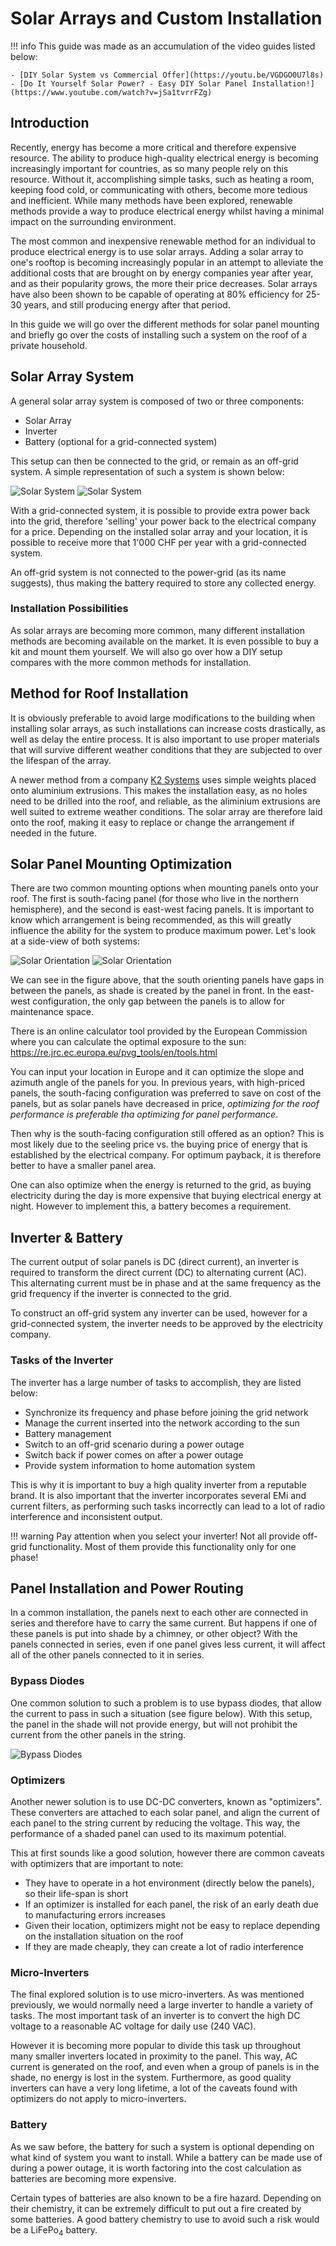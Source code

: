 # Solar Arrays and Custom Installation

!!! info
    This guide was made as an accumulation of the video guides listed below:

    - [DIY Solar System vs Commercial Offer](https://youtu.be/VGDGO0U7l8s)
    - [Do It Yourself Solar Power? - Easy DIY Solar Panel Installation!](https://www.youtube.com/watch?v=jSa1tvrrFZg)

## Introduction
Recently, energy has become a more critical and therefore expensive resource. The ability to produce high-quality electrical energy is becoming increasingly important for countries, as so many people rely on this resource. Without it, accomplishing simple tasks, such as heating a room, keeping food cold, or communicating with others, become more tedious and inefficient. While many methods have been explored, renewable methods provide a way to produce electrical energy whilst having a minimal impact on the surrounding environment.

The most common and inexpensive renewable method for an individual to produce electrical energy is to use solar arrays. Adding a solar array to one's rooftop is becoming increasingly popular in an attempt to alleviate the additional costs that are brought on by energy companies year after year, and as their popularity grows, the more their price decreases. Solar arrays have also been shown to be capable of operating at 80% efficiency for 25-30 years, and still producing energy after that period.

In this guide we will go over the different methods for solar panel mounting and briefly go over the costs of installing such a system on the roof of a private household.

## Solar Array System
A general solar array system is composed of two or three components:

- Solar Array
- Inverter
- Battery (optional for a grid-connected system)

This setup can then be connected to the grid, or remain as an off-grid system. A simple representation of such a system is shown below:

![Solar System](../img/solar_system_light.svg#only-light)
![Solar System](../img/solar_system_dark.svg#only-dark)

With a grid-connected system, it is possible to provide extra power back into the grid, therefore 'selling' your power back to the electrical company for a price. Depending on the installed solar array and your location, it is possible to receive more that 1'000 CHF per year with a grid-connected system.

An off-grid system is not connected to the power-grid (as its name suggests), thus making the battery required to store any collected energy.

### Installation Possibilities
As solar arrays are becoming more common, many different installation methods are becoming available on the market. It is even possible to buy a kit and mount them yourself. We will also go over how a DIY setup compares with the more common methods for installation.

## Method for Roof Installation
It is obviously preferable to avoid large modifications to the building when installing solar arrays, as such installations can increase costs drastically, as well as delay the entire process. It is also important to use proper materials that will survive different weather conditions that they are subjected to over the lifespan of the array.

A newer method from a company [K2 Systems](https://legacy.k2-systems.com/en/products) uses simple weights placed onto aluminium extrusions. This makes the installation easy, as no holes need to be drilled into the roof, and reliable, as the aliminium extrusions are well suited to extreme weather conditions. The solar array are therefore laid onto the roof, making it easy to replace or change the arrangement if needed in the future.

## Solar Panel Mounting Optimization
There are two common mounting options when mounting panels onto your roof. The first is south-facing panel (for those who live in the northern hemisphere), and the second is east-west facing panels. It is important to know which arrangement is being recommended, as this will greatly influence the ability for the system to produce maximum power. Let's look at a side-view of both systems:

![Solar Orientation](../img/solar_layout_light.svg#only-light)
![Solar Orientation](../img/solar_layout_dark.svg#only-dark)

We can see in the figure above, that the south orienting panels have gaps in between the panels, as shade is created by the panel in front. In the east-west configuration, the only gap between the panels is to allow for maintenance space.

There is an online calculator tool provided by the European Commission where you can calculate the optimal exposure to the sun: <https://re.jrc.ec.europa.eu/pvg_tools/en/tools.html>

You can input your location in Europe and it can optimize the slope and azimuth angle of the panels for you. In previous years, with high-priced panels, the south-facing configuration was preferred to save on cost of the panels, but as solar panels have decreased in price, *optimizing for the roof performance is preferable tha optimizing for panel performance*.

Then why is the south-facing configuration still offered as an option? This is most likely due to the seeling price vs. the buying price of energy that is established by the electrical company. For optimum payback, it is therefore better to have a smaller panel area.

One can also optimize when the energy is returned to the grid, as buying electricity during the day is more expensive that buying electrical energy at night. However to implement this, a battery becomes a requirement.

## Inverter & Battery

The current output of solar panels is DC (direct current), an inverter is required to transform the direct current (DC) to alternating current (AC). This alternating current must be in phase and at the same frequency as the grid frequency if the inverter is connected to the grid.

To construct an off-grid system any inverter can be used, however for a grid-connected system, the inverter needs to be approved by the electricity company.

### Tasks of the Inverter
The inverter has a large number of tasks to accomplish, they are listed below: 

- Synchronize its frequency and phase before joining the grid network
- Manage the current inserted into the network according to the sun
- Battery management
- Switch to an off-grid scenario during a power outage
- Switch back if power comes on after a power outage
- Provide system information to home automation system

This is why it is important to buy a high quality inverter from a reputable brand. It is also important that the inverter incorporates several EMi and current filters, as performing such tasks incorrectly can lead to a lot of radio interference and inconsistent output.

!!! warning
    Pay attention when you select your inverter! Not all provide off-grid functionality. Most of them provide this functionality only for one phase!


## Panel Installation and Power Routing

In a common installation, the panels next to each other are connected in series and therefore have to carry the same current. But happens if one of these panels is put into shade by a chimney, or other object? With the panels connected in series, even if one panel gives less current, it will affect all of the other panels connected to it in series.

### Bypass Diodes
One common solution to such a problem is to use bypass diodes, that allow the current to pass in such a situation (see figure below). With this setup, the panel in the shade will not provide energy, but will not prohibit the current from the other panels in the string.

![Bypass Diodes](../img/solar_bypass_diodes.png)

### Optimizers
Another newer solution is to use DC-DC converters, known as "optimizers". These converters are attached to each solar panel, and align the current of each panel to the string current by reducing the voltage. This way, the performance of a shaded panel can used to its maximum potential.

This at first sounds like a good solution, however there are common caveats with optimizers that are important to note:

- They have to operate in a hot environment (directly below the panels), so their life-span is short
- If an optimizer is installed for each panel, the risk of an early death due to manufacturing errors increases
- Given their location, optimizers might not be easy to replace depending on the installation situation on the roof
- If they are made cheaply, they can create a lot of radio interference

### Micro-Inverters
The final explored solution is to use micro-inverters. As was mentioned previously, we would normally need a large inverter to handle a variety of tasks. The most important task of an inverter is to convert the high DC voltage to a reasonable AC voltage for daily use (240 VAC).

However it is becoming more popular to divide this task up throughout many smaller inverters located in proximity to the panel. This way, AC current is generated on the roof, and even when a group of panels is in the shade, no energy is lost in the system. Furthermore, as good quality inverters can have a very long lifetime, a lot of the caveats found with optimizers do not apply to micro-inverters.

### Battery
As we saw before, the battery for such a system is optional depending on what kind of system you want to install. While a battery can be made use of during a power outage, it is worth factoring into the cost calculation as batteries are becoming more expensive.

Certain types of batteries are also known to be a fire hazard. Depending on their chemistry, it can be extremely difficult to put out a fire created by some batteries. A good battery chemistry to use to avoid such a risk would be a $\text{LiFePo}_4$ battery.
